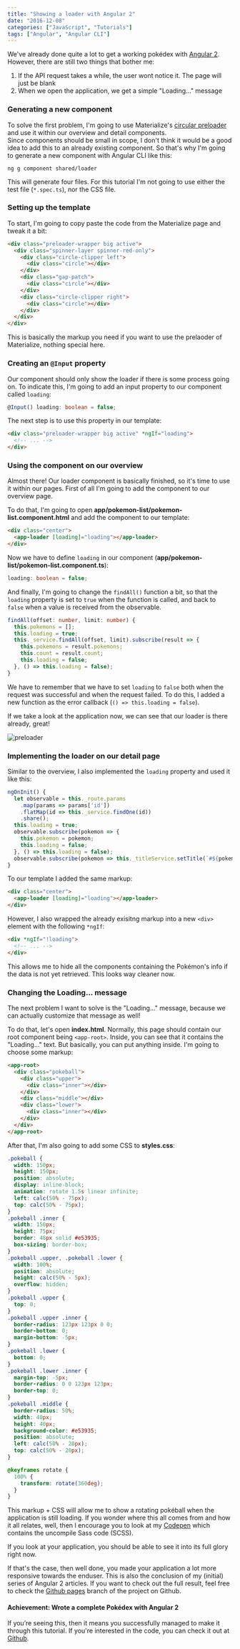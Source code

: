 ```yaml
---
title: "Showing a loader with Angular 2"
date: "2016-12-08"
categories: ["JavaScript", "Tutorials"]
tags: ["Angular", "Angular CLI"]
---
```


We've already done quite a lot to get a working pokédex with [Angular 2](https://angular.io/). However, there are still two things that bother me:

1. If the API request takes a while, the user wont notice it. The page will just be blank
2. When we open the application, we get a simple "Loading..." message

### Generating a new component

To solve the first problem, I'm going to use Materialize's [circular preloader](http://materializecss.com/preloader.html) and use it within our overview and detail components.  
Since components should be small in scope, I don't think it would be a good idea to add this to an already existing component. So that's why I'm going to generate a new component with Angular CLI like this:

```
ng g component shared/loader
```

This will generate four files. For this tutorial I'm not going to use either the test file (`*.spec.ts`), nor the CSS file.

### Setting up the template

To start, I'm going to copy paste the code from the Materialize page and tweak it a bit:

```html
<div class="preloader-wrapper big active">
  <div class="spinner-layer spinner-red-only">
    <div class="circle-clipper left">
      <div class="circle"></div>
    </div>
    <div class="gap-patch">
      <div class="circle"></div>
    </div>
    <div class="circle-clipper right">
      <div class="circle"></div>
    </div>
  </div>
</div>
```

This is basically the markup you need if you want to use the prelaoder of Materialize, nothing special here.

### Creating an `@Input` property

Our component should only show the loader if there is some process going on. To indicate this, I'm going to add an input property to our component called `loading`:

```typescript
@Input() loading: boolean = false;
```

The next step is to use this property in our template:

```html
<div class="preloader-wrapper big active" *ngIf="loading">
  <!-- ... -->
</div>
```

### Using the component on our overview

Almost there! Our loader component is basically finished, so it's time to use it within our pages. First of all I'm going to add the component to our overview page.

To do that, I'm going to open **app/pokemon-list/pokemon-list.component.html** and add the component to our template:

```html
<div class="center">
  <app-loader [loading]="loading"></app-loader>
</div>
```

Now we have to define `loading` in our component (**app/pokemon-list/pokemon-list.component.ts**):

```typescript
loading: boolean = false;
```

And finally, I'm going to change the `findAll()` function a bit, so that the `loading` property is set to `true` when the function is called, and back to `false` when a value is received from the observable.

```typescript
findAll(offset: number, limit: number) {
  this.pokemons = [];
  this.loading = true;
  this._service.findAll(offset, limit).subscribe(result => {
    this.pokemons = result.pokemons;
    this.count = result.count;
    this.loading = false;
  }, () => this.loading = false);
}
```

We have to remember that we have to set `loading` to `false` both when the request was successful and when the request failed. To do this, I added a new function as the error callback (`() => this.loading = false`).

If we take a look at the application now, we can see that our loader is there already, great!

![preloader](images/preloader.png)

### Implementing the loader on our detail page

Similar to the overview, I also implemented the `loading` property and used it like this:

```typescript
ngOnInit() {
  let observable = this._route.params
    .map(params => params['id'])
    .flatMap(id => this._service.findOne(id))
    .share();
  this.loading = true;
  observable.subscribe(pokemon => {
    this.pokemon = pokemon;
    this.loading = false;
  }, () => this.loading = false);
  observable.subscribe(pokemon => this._titleService.setTitle(`#${pokemon.baseInfo.id} - ${pokemon.baseInfo.name}`));
}
```

To our template I added the same markup:

```html
<div class="center">
  <app-loader [loading]="loading"></app-loader>
</div>
```

However, I also wrapped the already exisitng markup into a new `<div>` element with the following `*ngIf`:

```html
<div *ngIf="!loading">
  <!-- ... -->
</div>
```

This allows me to hide all the components containing the Pokémon's info if the data is not yet retrieved. This looks way cleaner now.

### Changing the Loading... message

The next problem I want to solve is the "Loading..." message, because we can actually customize that message as well!

To do that, let's open **index.html**. Normally, this page should contain our root component being `<app-root>`. Inside, you can see that it contains the "Loading..." text. But basically, you can put anything inside. I'm going to choose some markup:

```html
<app-root>
  <div class="pokeball">
    <div class="upper">
      <div class="inner"></div>
    </div>
    <div class="middle"></div>
    <div class="lower">
      <div class="inner"></div>
    </div>
  </div>
</app-root>
```

After that, I'm also going to add some CSS to **styles.css**:

```css
.pokeball {
  width: 150px;
  height: 150px;
  position: absolute;
  display: inline-block;
  animation: rotate 1.5s linear infinite;
  left: calc(50% - 75px);
  top: calc(50% - 75px);
}
.pokeball .inner {
  width: 150px;
  height: 75px;
  border: 48px solid #e53935;
  box-sizing: border-box;
}
.pokeball .upper, .pokeball .lower {
  width: 100%;
  position: absolute;
  height: calc(50% - 5px);
  overflow: hidden;
}
.pokeball .upper {
  top: 0;
}
.pokeball .upper .inner {
  border-radius: 123px 123px 0 0;
  border-bottom: 0;
  margin-bottom: -5px;
}
.pokeball .lower {
  bottom: 0;
}
.pokeball .lower .inner {
  margin-top: -5px;
  border-radius: 0 0 123px 123px;
  border-top: 0;
}
.pokeball .middle {
  border-radius: 50%;
  width: 40px;
  height: 40px;
  background-color: #e53935;
  position: absolute;
  left: calc(50% - 20px);
  top: calc(50% - 20px);
}

@keyframes rotate {
  100% {
    transform: rotate(360deg);
  }
}
```

This markup + CSS will allow me to show a rotating pokéball when the application is still loading. If you wonder where this all comes from and how it all relates, well, then I encourage you to look at my [Codepen](https://codepen.io/g00glen00b/pen/pNdvwN) which contains the uncompile Sass code (SCSS).

If you look at your application, you should be able to see it into its full glory right now. 

If that's the case, then well done, you made your application a lot more responsive towards the enduser. This is also the conclusion of my (initial) series of Angular 2 articles. If you want to check out the full result, feel free to check the [Github pages](https://g00glen00b.github.io/ng2-pokedex/) branch of the project on Github.

#### Achievement: Wrote a complete Pokédex with Angular 2

If you’re seeing this, then it means you successfully managed to make it through this tutorial. If you're interested in the code, you can check it out at [Github](https://github.com/g00glen00b/ng2-pokedex).
